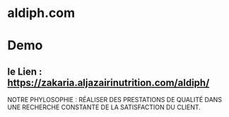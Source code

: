 # aldiph.com
# Demo 
## le Lien : https://zakaria.aljazairinutrition.com/aldiph/

NOTRE PHYLOSOPHIE : 
RÉALISER DES PRESTATIONS DE QUALITÉ DANS UNE RECHERCHE CONSTANTE DE LA SATISFACTION DU CLIENT.
